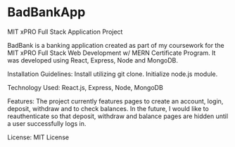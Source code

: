 # BadBankApp
MIT xPRO Full Stack Application Project


BadBank is a banking application created as part of my coursework for the MIT xPRO Full Stack Web Development w/ MERN Certificate Program. It was developed using React, Express, Node and MongoDB.

Installation Guidelines: Install utilizing git clone. Initialize node.js module.

Technology Used: React.js, Express, Node, MongoDB

Features: The project currently features pages to create an account, login, deposit, withdraw and to check balances. In the future, I would like to reauthenticate so that deposit, withdraw and balance pages are hidden until a user successfully logs in.

License: MIT License
